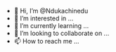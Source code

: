 - 👋 Hi, I’m @Ndukachinedu
- 👀 I’m interested in ...
- 🌱 I’m currently learning ...
- 💞️ I’m looking to collaborate on ...
- 📫 How to reach me ...

<!---
Ndukachinedu/Ndukachinedu is a ✨ special ✨ repository because its `README.md` (this file) appears on your GitHub profile.
You can click the Preview link to take a look at your changes.
--->
